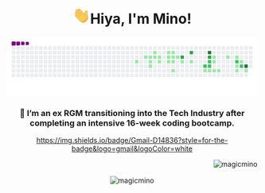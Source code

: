 <!--### Hi there 👋


**MagicMino/MagicMino** is a ✨ _special_ ✨ repository because its `README.md` (this file) appears on your GitHub profile.

Here are some ideas to get you started:

- 🔭 I’m currently working on ...
- 🌱 I’m currently learning ...
- 👯 I’m looking to collaborate on ...
- 🤔 I’m looking for help with ...
- 💬 Ask me about ...
- 📫 How to reach me: ...
- 😄 Pronouns: ...
- ⚡ Fun fact: ...
-->


<!--<div align="center">
<h1 align="center">Hi <img width="35" src="https://github.com/1999AZZAR/1999AZZAR/blob/main/resources/img/waving.gif">, I'm Mino</h1>
<h4 align="center">🐣 I’m an ex RGM transitioning into the Tech Industry after completing an intensive 16-week coding bootcamp. </h4>
</div>


<img align="right" src="https://visitor-badge.laobi.icu/badge?page_id=KushalTanna24.KushalTanna24">

![snake gif](https://github.com/MagicMino/MagicMino/blob/output/github-contribution-grid-snake.gif)

<h1 align="center">
  <a href="https://git.io/typing-svg">
    <img src="https://readme-typing-svg.herokuapp.com/?lines=Hi+There!+👋;+Myself+Kushal+Tanna!;&center=true&size=30">
  </a>
</h1>

<h2 align="center">
  <a href="https://git.io/typing-svg">
    <img src="https://readme-typing-svg.herokuapp.com/?lines=Welcome+To;+My+Github+Profile!;&center=true&size=40">
  </a>
</h2>
-->

<div align="center">
<h1 align="center"> <img width="35" src="https://github.com/1999AZZAR/1999AZZAR/blob/main/resources/img/waving.gif">Hiya, I'm Mino! </h1>

![snake gif](https://github.com/MagicMino/MagicMino/blob/output/github-contribution-grid-snake.gif)

<h3 align="center">🐣 I’m an ex RGM transitioning into the Tech Industry after completing an intensive 16-week coding bootcamp. </h3>

https://img.shields.io/badge/Gmail-D14836?style=for-the-badge&logo=gmail&logoColor=white

<p align="right"> <img src="https://komarev.com/ghpvc/?username=magicmino&label=Profile%20views&color=0e75b6&style=flat" alt="magicmino" /> </p>

<p><img align="center" src="https://github-readme-stats.vercel.app/api/top-langs?username=magicmino&show_icons=true&locale=en&layout=compact" alt="magicmino" /></p>
</div>



